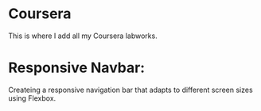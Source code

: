 # Coursera
This is where I add all my Coursera labworks.

# Responsive Navbar: 
Createing a responsive navigation bar that adapts to different screen sizes
 using Flexbox. 

